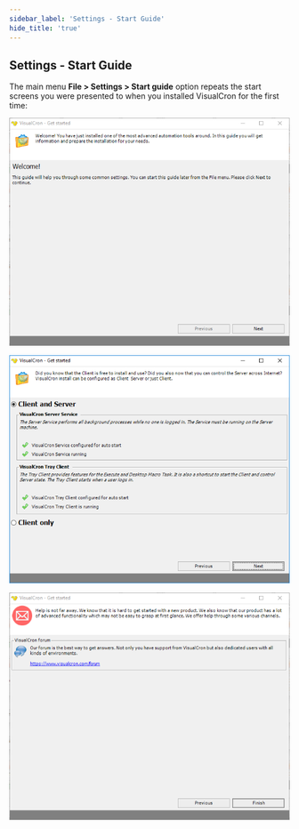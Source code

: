 ```yaml
---
sidebar_label: 'Settings - Start Guide'
hide_title: 'true'
---
```


## Settings - Start Guide

The main menu **File > Settings > Start guide** option repeats the start screens you were presented to when you installed VisualCron for the first time:

![](../../../static/img/filesettingsstartguide1.png)

![](../../../static/img/filesettingsstartguide2.png)

![](../../../static/img/filesettingsstartguide3.png)

